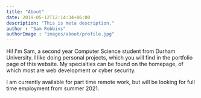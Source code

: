 ```yaml
---
title: "About"
date: 2019-05-12T12:14:34+06:00
description: "This is meta description."
author : "Sam Robbins"
authorImage : "images/about/profile.jpg"
---
```


Hi! I'm Sam, a second year Computer Science student from Durham University.
I like doing personal projects, which you will find in the portfolio page of this website.
My specialties can be found on the homepage, of which most are web development or cyber security.

I am currently available for part time remote work, but will be looking for full time employment from summer 2021.
